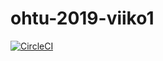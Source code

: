 # ohtu-2019-viiko1

[![CircleCI](https://circleci.com/gh/happoni/ohtu-2019-viiko1.svg?style=svg)](https://circleci.com/gh/happoni/ohtu-2019-viiko1)
